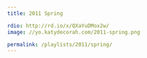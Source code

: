 ```yaml
---
title: 2011 Spring

rdio: http://rd.io/x/QXaYuDMox2w/
image: //yo.katydecorah.com/2011-spring.png

permalink: /playlists/2011/spring/
---
```

